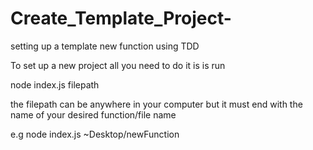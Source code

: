 # Create_Template_Project-
setting up a template new function using TDD

To set up a new project all you need to do it is is run

node index.js filepath

the filepath can be anywhere in your computer but it must end with the name of your desired function/file name

e.g node index.js ~Desktop/newFunction
